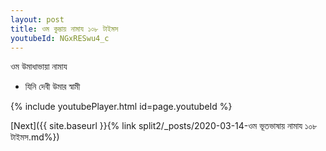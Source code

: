 ```yaml
---
layout: post
title: ওম কুম্ভায় নামায ১০৮ টাইমস
youtubeId: NGxRESwu4_c
---
```

 
 
 ওম উমাধাভায়া নামায  
 
 -  যিনি দেবী উমার স্বামী 
 
  
 
  
 
 
 
 
 
 


{% include youtubePlayer.html id=page.youtubeId %}
 
[Next]({{ site.baseurl }}{% link  split2/_posts/2020-03-14-ওম ভূতভাষায় নামায ১০৮ টাইমস.md%})
 
